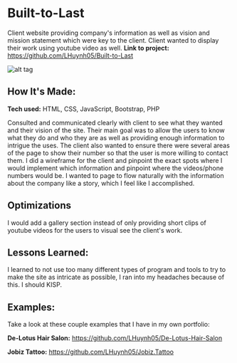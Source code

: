 # Built-to-Last
Client website providing company's information as well as vision and mission statement which were key to the client.  Client wanted to display their work using youtube video as well.
**Link to project:** https://github.com/LHuynh05/Built-to-Last

![alt tag](https://media.giphy.com/media/gxJJpI7wimhoINJ1hQ/giphy.gif)

## How It's Made:

**Tech used:** HTML, CSS, JavaScript, Bootstrap, PHP

Consulted and communicated clearly with client to see what they wanted and their vision of the site.  Their main goal was to allow the users to know what they do and who they are as well as providing enough information to intrigue the uses.  The client also wanted to ensure there were several areas of the page to show their number so that the user is more willing to contact them.  I did a wireframe for the client and pinpoint the exact spots where I would implement which information and pinpoint where the videos/phone numbers would be.  I wanted to page to flow naturally with the information about the company like a story, which I feel like I accomplished. 

## Optimizations

I would add a gallery section instead of only providing short clips of youtube videos for the users to visual see the client's work.  


## Lessons Learned:

I learned to not use too many different types of program and tools to try to make the site as intricate as possible, I ran into my headaches because of this.  I should KISP.
## Examples:
Take a look at these couple examples that I have in my own portfolio:

**De-Lotus Hair Salon:** https://github.com/LHuynh05/De-Lotus-Hair-Salon

**Jobiz Tattoo:** https://github.com/LHuynh05/Jobiz.Tattoo

